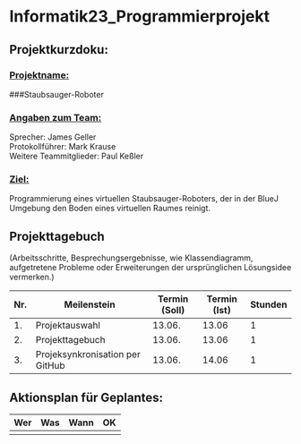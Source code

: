 # Informatik23_Programmierprojekt

## Projektkurzdoku:

### <ins>Projektname:</ins>
###Staubsauger-Roboter

### <ins>Angaben zum Team:</ins>
Sprecher: James Geller<br />
Protokollführer: Mark Krause <br />
Weitere Teammitglieder: Paul Keßler<br />

### <ins>Ziel:</ins>
 Programmierung eines virtuellen Staubsauger-Roboters, der in der BlueJ Umgebung den Boden eines virtuellen Raumes reinigt.

## Projekttagebuch
(Arbeitsschritte, Besprechungsergebnisse, wie Klassendiagramm, aufgetretene Probleme oder Erweiterungen der ursprünglichen Lösungsidee vermerken.) 

Nr. |Meilenstein |Termin (Soll) | Termin (Ist) |Stunden |
----|------------|--------------|--------------|--------|
1.|Projektauswahl|13.06.        |13.06         |  1
2.|Projekttagebuch|13.06.        |13.06         |  1
3.|Projeksynkronisation per GitHub|13.06.        |14.06         |  1


## Aktionsplan für Geplantes:

|Wer        |Was        |Wann       |OK         |
|-----------|-----------|-----------|-----------|
|||||
